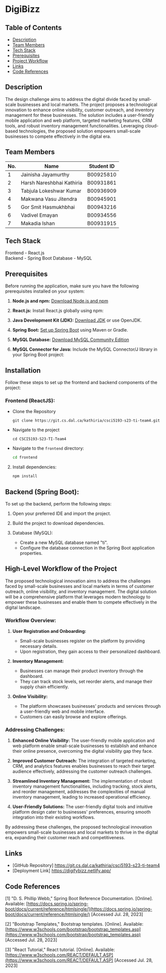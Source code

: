 # DigiBizz

## Table of Contents

- [Description](#description)
- [Team Members](#team-members)
- [Tech Stack](#tech-stack)
- [Prerequisites](#prerequisites)
- [Project Workflow](#high-level-workflow-of-the-project)
- [Links](#links)
- [Code References](#code-references)

## Description

The design challenge aims to address the digital divide faced by small-scale businesses and local markets. The project proposes a technological innovation to enhance online visibility, customer outreach, and inventory management for these businesses. The solution includes a user-friendly mobile application and web platform, targeted marketing features, CRM tools, and robust inventory management functionalities. Leveraging cloud-based technologies, the proposed solution empowers small-scale businesses to compete effectively in the digital era.

## Team Members

| No. | Name                           | Student ID    |
|-----|--------------------------------|---------------|
| 1   | Jainisha Jayamurthy            | B00925810     |
| 2   | Harsh Nareshbhai Kathiria      | B00931861     |
| 3   | Tabjula Lokeshwar Kumar        | B00936909     |
| 4   | Makwana Vasu Jitendra          | B00945901     |
| 5   | Gor Smit Hasmukhbhai           | B00943216     |
| 6   | Vadivel Emayan                 | B00934556     |
| 7   | Makadia Ishan                  | B00931915     |

## Tech Stack

Frontend - React.js  
Backend - Spring Boot 
Database - MySQL

## Prerequisites

Before running the application, make sure you have the following prerequisites installed on your system:

1. **Node.js and npm:** [Download Node.js and npm](https://nodejs.org/)

2. **React.js:** Install React.js globally using npm:

3. **Java Development Kit (JDK):** [Download JDK](https://www.oracle.com/java/technologies/javase-downloads.html) or use OpenJDK.

4. **Spring Boot:** [Set up Spring Boot](https://spring.io/guides/gs/spring-boot/) using Maven or Gradle.

5. **MySQL Database:** [Download MySQL Community Edition](https://dev.mysql.com/downloads/)

6. **MySQL Connector for Java:** Include the MySQL Connector/J library in your Spring Boot project:

## Installation

Follow these steps to set up the frontend and backend components of the project:

### Frontend (ReactJS):

- Clone the Repository
    ```
    git clone https://git.cs.dal.ca/kathiria/csci5193-s23-ti-team4.git
    ```
- Navigate to the project
    ```
    cd CSCI5193-S23-TI-Team4
    ```
- Navigate to the `frontend` directory:
    ```bash
    cd frontend
    ```

2. Install dependencies:
    ```bash
    npm install
    ```

## Backend (Spring Boot):

To set up the backend, perform the following steps:

1. Open your preferred IDE and import the project.

2. Build the project to download dependencies.

3. Database (MySQL):
   - Create a new MySQL database named "ti".
   - Configure the database connection in the Spring Boot application properties.

## High-Level Workflow of the Project

The proposed technological innovation aims to address the challenges faced by small-scale businesses and local markets in terms of customer outreach, online visibility, and inventory management. The digital solution will be a comprehensive platform that leverages modern technology to empower these businesses and enable them to compete effectively in the digital landscape.

### Workflow Overview:

1. **User Registration and Onboarding:**
   - Small-scale businesses register on the platform by providing necessary details.
   - Upon registration, they gain access to their personalized dashboard.

2. **Inventory Management:**
   - Businesses can manage their product inventory through the dashboard.
   - They can track stock levels, set reorder alerts, and manage their supply chain efficiently.

3. **Online Visibility:**
   - The platform showcases businesses' products and services through a user-friendly web and mobile interface.
   - Customers can easily browse and explore offerings.

### Addressing Challenges:

1. **Enhanced Online Visibility:** The user-friendly mobile application and web platform enable small-scale businesses to establish and enhance their online presence, overcoming the digital visibility gap they face.

2. **Improved Customer Outreach:** The integration of targeted marketing, CRM, and analytics features enables businesses to reach their target audience effectively, addressing the customer outreach challenges.

3. **Streamlined Inventory Management:** The implementation of robust inventory management functionalities, including tracking, stock alerts, and reorder management, addresses the complexities of manual inventory management, leading to increased operational efficiency.

4. **User-Friendly Solutions:** The user-friendly digital tools and intuitive platform design cater to businesses' preferences, ensuring smooth integration into their existing workflows.

By addressing these challenges, the proposed technological innovation empowers small-scale businesses and local markets to thrive in the digital era, expanding their customer reach and competitiveness.

## Links

- [GitHub Repository] https://git.cs.dal.ca/kathiria/csci5193-s23-ti-team4
- [Deployment Link] https://digifybizz.netlify.app/

## Code References

[1] "D. S. Phillip Webb," Spring Boot Reference Documentation. [Online]. Available: [https://docs.spring.io/spring-boot/docs/current/reference/htmlsingle/](https://docs.spring.io/spring-boot/docs/current/reference/htmlsingle/) [Accessed Jul. 28, 2023]

[2] "Bootstrap Templates," Bootstrap templates. [Online]. Available: [https://www.w3schools.com/bootstrap/bootstrap_templates.asp](https://www.w3schools.com/bootstrap/bootstrap_templates.asp) [Accessed Jul. 28, 2023]

[3] "React Tutorial," React tutorial. [Online]. Available: [https://www.w3schools.com/REACT/DEFAULT.ASP](https://www.w3schools.com/REACT/DEFAULT.ASP) [Accessed Jul. 28, 2023]
